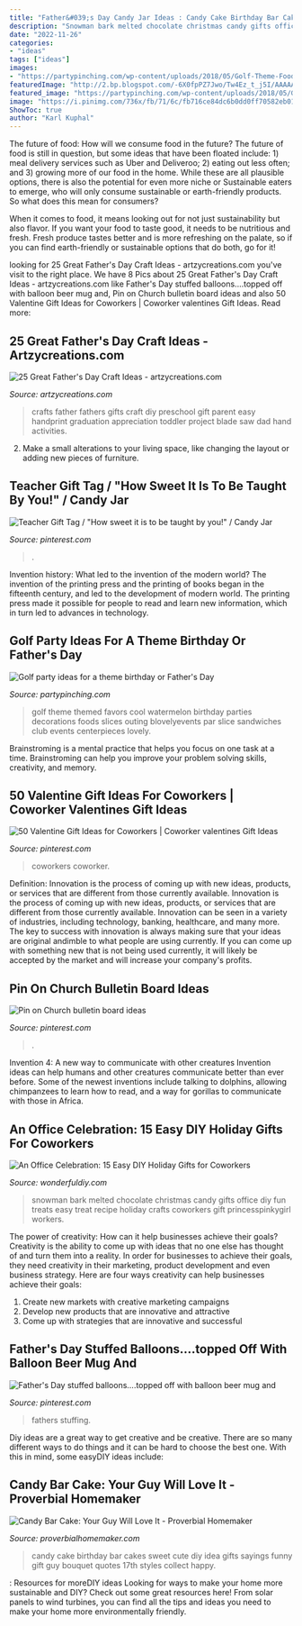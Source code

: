 ```yaml
---
title: "Father&#039;s Day Candy Jar Ideas : Candy Cake Birthday Bar Cakes Sweet Cute Diy Idea Gifts Sayings Funny Gift Guy Bouquet Quotes 17th Styles Collect Happy"
description: "Snowman bark melted chocolate christmas candy gifts office diy fun treats easy treat recipe holiday crafts coworkers gift princesspinkygirl workers"
date: "2022-11-26"
categories:
- "ideas"
tags: ["ideas"]
images:
- "https://partypinching.com/wp-content/uploads/2018/05/Golf-Theme-Food.jpg"
featuredImage: "http://2.bp.blogspot.com/-6X0fpPZ7Jwo/Tw4Ez_t_j5I/AAAAAAAAAew/3BRjdVTmKo0/s1600/candy-bar-5.jpg"
featured_image: "https://partypinching.com/wp-content/uploads/2018/05/Golf-Theme-Food.jpg"
image: "https://i.pinimg.com/736x/fb/71/6c/fb716ce84dc6b0dd0ff70582eb011c95.jpg"
ShowToc: true
author: "Karl Kuphal"
---
```



The future of food: How will we consume food in the future?
The future of food is still in question, but some ideas that have been floated include: 1) meal delivery services such as Uber and Deliveroo; 2) eating out less often; and 3) growing more of our food in the home. 
While these are all plausible options, there is also the potential for even more niche or Sustainable eaters to emerge, who will only consume sustainable or earth-friendly products. So what does this mean for consumers? 

When it comes to food, it means looking out for not just sustainability but also flavor. If you want your food to taste good, it needs to be nutritious and fresh. Fresh produce tastes better and is more refreshing on the palate, so if you can find earth-friendly or sustainable options that do both, go for it!

	

		
looking for 25 Great Father&#039;s Day Craft Ideas - artzycreations.com you've visit to the right place. We have 8 Pics about 25 Great Father&#039;s Day Craft Ideas - artzycreations.com like Father&#039;s Day stuffed balloons....topped off with balloon beer mug and, Pin on Church bulletin board ideas and also 50 Valentine Gift Ideas for Coworkers | Coworker valentines Gift Ideas. Read more:
		
    
## 25 Great Father&#039;s Day Craft Ideas - Artzycreations.com

<img loading=lazy src="http://artzycreations.com/wp-content/uploads/2013/05/dsc_5155.jpg" onerror="this.onerror=null;this.src='https://tse4.mm.bing.net/th?id=OIP.-tHBrLGtcN-U7OK99QbxhgHaLJ&amp;pid=15.1';" alt="25 Great Father&#039;s Day Craft Ideas - artzycreations.com">

_Source: artzycreations.com_

>crafts father fathers gifts craft diy preschool gift parent easy handprint graduation appreciation toddler project blade saw dad hand activities. 

	

2. Make a small alterations to your living space, like changing the layout or adding new pieces of furniture. 

    
## Teacher Gift Tag / &quot;How Sweet It Is To Be Taught By You!&quot; / Candy Jar

<img loading=lazy src="https://i.pinimg.com/736x/cf/f6/12/cff612e43d1c7ea77ec96cd1efff0032.jpg" onerror="this.onerror=null;this.src='https://tse3.mm.bing.net/th?id=OIP.t6aF0TAhGdm-9IDf4IBJYwHaKr&amp;pid=15.1';" alt="Teacher Gift Tag / &quot;How sweet it is to be taught by you!&quot; / Candy Jar">

_Source: pinterest.com_

>. 

	

Invention history: What led to the invention of the modern world?
The invention of the printing press and the printing of books began in the fifteenth century, and led to the development of modern world. The printing press made it possible for people to read and learn new information, which in turn led to advances in technology.

    
## Golf Party Ideas For A Theme Birthday Or Father&#039;s Day

<img loading=lazy src="https://partypinching.com/wp-content/uploads/2018/05/Golf-Theme-Food.jpg" onerror="this.onerror=null;this.src='https://tse3.mm.bing.net/th?id=OIP.3YhzC5AmZKI0IbH5vwb0xwHaLE&amp;pid=15.1';" alt="Golf party ideas for a theme birthday or Father&#039;s Day">

_Source: partypinching.com_

>golf theme themed favors cool watermelon birthday parties decorations foods slices outing blovelyevents par slice sandwiches club events centerpieces lovely. 

	

Brainstroming is a mental practice that helps you focus on one task at a time. Brainstroming can help you improve your problem solving skills, creativity, and memory.

    
## 50 Valentine Gift Ideas For Coworkers | Coworker Valentines Gift Ideas

<img loading=lazy src="https://i.pinimg.com/736x/c3/1b/b3/c31bb3a37cacac7ef7cd23362f90597b.jpg" onerror="this.onerror=null;this.src='https://tse1.mm.bing.net/th?id=OIP.JqBnEJXSVsOQ7jHVTBVFCQHaSV&amp;pid=15.1';" alt="50 Valentine Gift Ideas for Coworkers | Coworker valentines Gift Ideas">

_Source: pinterest.com_

>coworkers coworker. 

	

Definition: Innovation is the process of coming up with new ideas, products, or services that are different from those currently available.
Innovation is the process of coming up with new ideas, products, or services that are different from those currently available. Innovation can be seen in a variety of industries, including technology, banking, healthcare, and many more. The key to success with innovation is always making sure that your ideas are original andimble to what people are using currently. If you can come up with something new that is not being used currently, it will likely be accepted by the market and will increase your company's profits.

    
## Pin On Church Bulletin Board Ideas

<img loading=lazy src="https://i.pinimg.com/736x/fb/71/6c/fb716ce84dc6b0dd0ff70582eb011c95.jpg" onerror="this.onerror=null;this.src='https://tse4.mm.bing.net/th?id=OIP.sk_JuOWPPDFIgYSQHHAyUAHaFj&amp;pid=15.1';" alt="Pin on Church bulletin board ideas">

_Source: pinterest.com_

>. 

	

Invention 4: A new way to communicate with other creatures
Invention ideas can help humans and other creatures communicate better than ever before. Some of the newest inventions include talking to dolphins, allowing chimpanzees to learn how to read, and a way for gorillas to communicate with those in Africa.

    
## An Office Celebration: 15 Easy DIY Holiday Gifts For Coworkers

<img loading=lazy src="https://cdn.wonderfuldiy.com/wp-content/uploads/2017/12/Melted-snowman-bark.jpg" onerror="this.onerror=null;this.src='https://tse2.mm.bing.net/th?id=OIP.HYr8mClnfeZ0XKcML1QV4wHaE8&amp;pid=15.1';" alt="An Office Celebration: 15 Easy DIY Holiday Gifts for Coworkers">

_Source: wonderfuldiy.com_

>snowman bark melted chocolate christmas candy gifts office diy fun treats easy treat recipe holiday crafts coworkers gift princesspinkygirl workers. 

	

The power of creativity: How can it help businesses achieve their goals?
Creativity is the ability to come up with ideas that no one else has thought of and turn them into a reality. In order for businesses to achieve their goals, they need creativity in their marketing, product development and even business strategy. Here are four ways creativity can help businesses achieve their goals: 
1. Create new markets with creative marketing campaigns 
2. Develop new products that are innovative and attractive 
3. Come up with strategies that are innovative and successful 

    
## Father&#039;s Day Stuffed Balloons....topped Off With Balloon Beer Mug And

<img loading=lazy src="https://i.pinimg.com/736x/0b/7b/dc/0b7bdcb3b6b0216eb263ffefa513e053.jpg" onerror="this.onerror=null;this.src='https://tse3.mm.bing.net/th?id=OIP.6sL4-hqhHv-Xwaf-2XcT1QHaJ3&amp;pid=15.1';" alt="Father&#039;s Day stuffed balloons....topped off with balloon beer mug and">

_Source: pinterest.com_

>fathers stuffing. 

	

Diy ideas are a great way to get creative and be creative. There are so many different ways to do things and it can be hard to choose the best one. With this in mind, some easyDIY ideas include:

    
## Candy Bar Cake: Your Guy Will Love It - Proverbial Homemaker

<img loading=lazy src="http://2.bp.blogspot.com/-6X0fpPZ7Jwo/Tw4Ez_t_j5I/AAAAAAAAAew/3BRjdVTmKo0/s1600/candy-bar-5.jpg" onerror="this.onerror=null;this.src='https://tse2.mm.bing.net/th?id=OIP.UdUGn1LxDGedKkAqSTKsdwAAAA&amp;pid=15.1';" alt="Candy Bar Cake: Your Guy Will Love It - Proverbial Homemaker">

_Source: proverbialhomemaker.com_

>candy cake birthday bar cakes sweet cute diy idea gifts sayings funny gift guy bouquet quotes 17th styles collect happy. 

	

: Resources for moreDIY ideas
Looking for ways to make your home more sustainable and DIY? Check out some great resources here! From solar panels to wind turbines, you can find all the tips and ideas you need to make your home more environmentally friendly.

